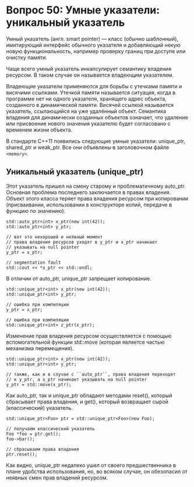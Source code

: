 # Вопрос 50: Умные указатели: уникальный указатель

Умный указатель (англ. smart pointer) — класс (обычно шаблонный), имитирующий интерфейс обычного указателя и добавляющий некую новую функциональность, например проверку границ при доступе или очистку памяти.

Чаще всего умный указатель инкапсулирует семантику владения ресурсом. В таком случае он называется владеющим указателем.

Владеющие указатели применяются для борьбы с утечками памяти и висячими ссылками. Утечкой памяти называется ситуация, когда в программе нет ни одного указателя, хранящего адрес объекта, созданного в динамической памяти. Висячей ссылкой называется указатель, ссылающийся на уже удалённый объект. Семантика владения для динамически созданных объектов означает, что удаление или присвоение нового значения указателю будет согласовано с временем жизни объекта.

В стандарте C++11 появились следующие умные указатели: unique_ptr, shared_ptr и weak_ptr. Все они объявлены в заголовочном файле `<memory>`.

## Уникальный указатель (unique_ptr)

Этот указатель пришел на смену старому и проблематичному auto_ptr. Основная проблема последнего заключается в правах владения. Объект этого класса теряет права владения ресурсом при копировании (присваивании, использовании в конструкторе копий, передаче в функцию по значению).

```
std::auto_ptr<int> x_ptr(new int(42));
std::auto_ptr<int> y_ptr;

// вот это нехороший и неявный момент
// права владения ресурсов уходят в y_ptr и x_ptr начинает
// указывать на null pointer
y_ptr = x_ptr;

// segmentation fault
std::cout << *x_ptr << std::endl;
```

В отличии от auto_ptr, unique_ptr запрещает копирование.

```
std::unique_ptr<int> x_ptr(new int(42));
std::unique_ptr<int> y_ptr;

// ошибка при компиляции
y_ptr = x_ptr;

// ошибка при компиляции
std::unique_ptr<int> z_ptr(x_ptr);
```

Изменение прав владения ресурсом осуществляется с помощью вспомогательной функции std::move (которая является частью механизма перемещения).

```
std::unique_ptr<int> x_ptr(new int(42));
std::unique_ptr<int> y_ptr;

// также, как и в случае с ``auto_ptr``, права владения переходят
// к y_ptr, а x_ptr начинает указывать на null pointer
y_ptr = std::move(x_ptr);
```

Как auto_ptr, так и unique_ptr обладают методами reset(), который сбрасывает права владения, и get(), который возвращает сырой (классический) указатель.

```
std::unique_ptr<Foo> ptr = std::unique_ptr<Foo>(new Foo);

// получаем классический указатель
Foo *foo = ptr.get();
foo->bar();

// сбрасываем права владения
ptr.reset();
```

Как видно, unique_ptr недалеко ушел от своего предшественника в плане удобства использования, но, во всяком случае, он обезопасил от неявных смен прав владений ресурсом.
